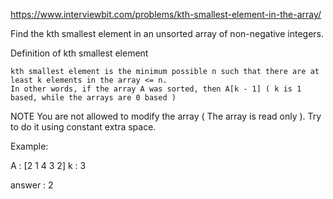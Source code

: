 https://www.interviewbit.com/problems/kth-smallest-element-in-the-array/



Find the kth smallest element in an unsorted array of non-negative integers.

Definition of kth smallest element

    kth smallest element is the minimum possible n such that there are at least k elements in the array <= n.
    In other words, if the array A was sorted, then A[k - 1] ( k is 1 based, while the arrays are 0 based ) 

NOTE
You are not allowed to modify the array ( The array is read only ).
Try to do it using constant extra space.

Example:

A : [2 1 4 3 2]
k : 3

answer : 2

